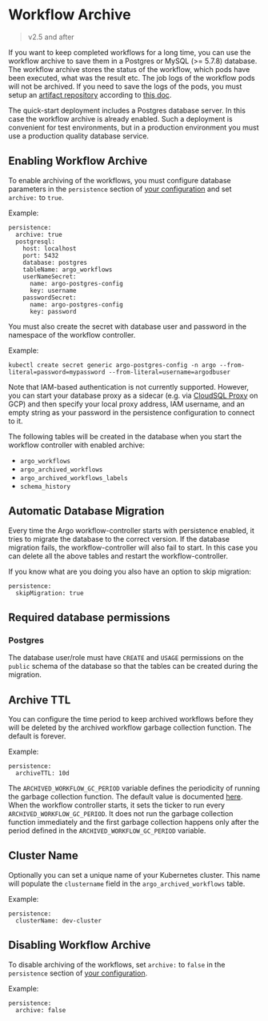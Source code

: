 # Workflow Archive

> v2.5 and after

If you want to keep completed workflows for a long time, you can use the workflow archive to save them in a Postgres or MySQL (>= 5.7.8) database.
The workflow archive stores the status of the workflow, which pods have been executed, what was the result etc.
The job logs of the workflow pods will not be archived.
If you need to save the logs of the pods, you must setup an [artifact repository](artifact-repository-ref.md) according to [this doc](configure-artifact-repository.md).

The quick-start deployment includes a Postgres database server.
In this case the workflow archive is already enabled.
Such a deployment is convenient for test environments, but in a production environment you must use a production quality database service.

## Enabling Workflow Archive

To enable archiving of the workflows, you must configure database parameters in the `persistence` section of [your configuration](workflow-controller-configmap.yaml) and set `archive:` to `true`.

Example:

    persistence: 
      archive: true
      postgresql:
        host: localhost
        port: 5432
        database: postgres
        tableName: argo_workflows
        userNameSecret:
          name: argo-postgres-config
          key: username
        passwordSecret:
          name: argo-postgres-config
          key: password

You must also create the secret with database user and password in the namespace of the workflow controller.

Example:

    kubectl create secret generic argo-postgres-config -n argo --from-literal=password=mypassword --from-literal=username=argodbuser

Note that IAM-based authentication is not currently supported. However, you can start your database proxy as a sidecar
(e.g. via [CloudSQL Proxy](https://github.com/GoogleCloudPlatform/cloud-sql-proxy) on GCP) and then specify your local
proxy address, IAM username, and an empty string as your password in the persistence configuration to connect to it.

The following tables will be created in the database when you start the workflow controller with enabled archive:

* `argo_workflows`
* `argo_archived_workflows`
* `argo_archived_workflows_labels`
* `schema_history`

## Automatic Database Migration

Every time the Argo workflow-controller starts with persistence enabled, it tries to migrate the database to the correct version.
If the database migration fails, the workflow-controller will also fail to start.
In this case you can delete all the above tables and restart the workflow-controller.

If you know what are you doing you also have an option to skip migration:

    persistence: 
      skipMigration: true

## Required database permissions

### Postgres

The database user/role must have `CREATE` and `USAGE` permissions on the `public` schema of the database so that the tables can be created during the migration.

## Archive TTL

You can configure the time period to keep archived workflows before they will be deleted by the archived workflow garbage collection function.
The default is forever.

Example:

    persistence: 
      archiveTTL: 10d

The `ARCHIVED_WORKFLOW_GC_PERIOD` variable defines the periodicity of running the garbage collection function.
The default value is documented [here](environment-variables.md).
When the workflow controller starts, it sets the ticker to run every `ARCHIVED_WORKFLOW_GC_PERIOD`.
It does not run the garbage collection function immediately and the first garbage collection happens only after the period defined in the `ARCHIVED_WORKFLOW_GC_PERIOD` variable.

## Cluster Name

Optionally you can set a unique name of your Kubernetes cluster. This name will populate the `clustername` field in the `argo_archived_workflows` table.

Example:

    persistence: 
      clusterName: dev-cluster

## Disabling Workflow Archive

To disable archiving of the workflows, set `archive:` to  `false` in the `persistence` section of [your configuration](workflow-controller-configmap.yaml).

Example:

    persistence: 
      archive: false
